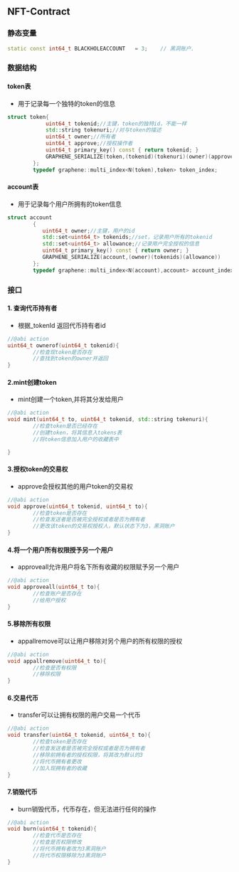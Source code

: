 ## NFT-Contract

### 静态变量
```cpp
static const int64_t BLACKHOLEACCOUNT   = 3;    // 黑洞账户.
```


### 数据结构
#### token表
- 用于记录每一个独特的token的信息
```cpp
struct token{
            uint64_t tokenid;//主键，token的独特id，不能一样
            std::string tokenuri;//对与token的描述
            uint64_t owner;//所有者
            uint64_t approve;//授权操作者
            uint64_t primary_key() const { return tokenid; }
            GRAPHENE_SERIALIZE(token,(tokenid)(tokenuri)(owner)(approve))
        };
        typedef graphene::multi_index<N(token),token> token_index;
```

#### account表
- 用于记录每个用户所拥有的token信息
```cpp
struct account
        {
           uint64_t owner;//主键，用户的id
           std::set<uint64_t> tokenids;//set，记录用户所有的tokenid
           std::set<uint64_t> allowance;//记录用户完全授权的信息
           uint64_t primary_key() const { return owner; }
           GRAPHENE_SERIALIZE(account,(owner)(tokenids)(allowance))
        };
        typedef graphene::multi_index<N(account),account> account_index;
```

### 接口
#### 1. 查询代币持有者
- 根据_tokenId 返回代币持有者id
```cpp
//@abi action
uint64_t ownerof(uint64_t tokenid){
        //检查现token是否存在
        //查找到token的owner并返回
}
```
#### 2.mint创建token
- mint创建一个token,并将其分发给用户
```cpp
//@abi action
void mint(uint64_t to, uint64_t tokenid, std::string tokenuri){
        //检查token是否已经存在
        //创建token，将其信息入tokens表
        //将token信息加入用户的收藏表中

}
```
#### 3.授权token的交易权
- approve会授权其他的用户token的交易权
```cpp
//@abi action
void approve(uint64_t tokenid, uint64_t to){
        //检查token是否存在
        //检查发送者是否被完全授权或者是否为拥有者
        //更改该token的交易权授权人，默认状态下为3，黑洞账户
}
```
#### 4.将一个用户所有权限授予另一个用户
- approveall允许用户将名下所有收藏的权限赋予另一个用户
```cpp
//@abi action
void approveall(uint64_t to){
        //检查账户是否存在
        //给用户授权
}
```
#### 5.移除所有权限
- appallremove可以让用户移除对另个用户的所有权限的授权
```cpp
//@abi action
void appallremove(uint64_t to){
        //检查是否有权限
        //移除权限
}
```
  
#### 6.交易代币
- transfer可以让拥有权限的用户交易一个代币
```cpp
//@abi action
void transfer(uint64_t tokenid, uint64_t to){
        //检查token是否存在
        //检查发送者是否被完全授权或者是否为拥有者
        //移除前拥有者的授权权限，将其改为默认的3
        //将代币拥有者更改
        //加入现拥有者的收藏
}       
```
#### 7.销毁代币
- burn销毁代币，代币存在，但无法进行任何的操作
```cpp
//@abi action
void burn(uint64_t tokenid){
        //检查代币是否存在
        //检查是否权限修改
        //将代币拥有者改为3黑洞账户
        //将代币权限移除为3黑洞账户
}

```

